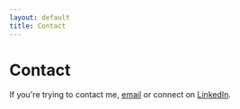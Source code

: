 ```yaml
---
layout: default
title: Contact
---
```

# Contact

If you're trying to contact me, <a href="mailto:david@giongco.com&subject=Website%20Contact">email</a> or connect on <a href="https://www.linkedin.com/in/dgiongco/">LinkedIn</a>.
